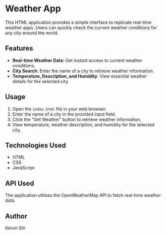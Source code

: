 # Weather App

This HTML application provides a simple interface to replicate real-time weather apps. Users can quickly check the current weather conditions for any city around the world.

## Features

- **Real-time Weather Data**: Get instant access to current weather conditions.
- **City Search**: Enter the name of a city to retrieve weather information.
- **Temperature, Description, and Humidity**: View essential weather details for the selected city.

## Usage

1. Open the `index.html` file in your web browser.
2. Enter the name of a city in the provided input field.
3. Click the "Get Weather" button to retrieve weather information.
4. View temperature, weather description, and humidity for the selected city.

## Technologies Used

- HTML
- CSS
- JavaScript

## API Used

The application utilizes the OpenWeatherMap API to fetch real-time weather data.

## Author

Kelvin Shi
